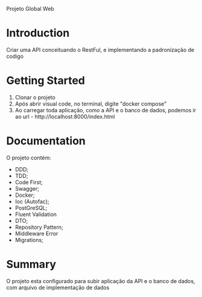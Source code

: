 Projeto Global Web

# Introduction 
Criar uma API conceituando o RestFul, e implementando a padronização de codigo


# Getting Started
1.	Clonar o projeto
2.	Após abrir visual code, no terminal, digite "docker compose"
3.	Ao carregar toda aplicação, como a API e o banco de dados, podemos ir ao url - http://localhost:8000/index.html

# Documentation
O projeto contém: 
 - DDD;
 - TDD;
 - Code First;
 - Swagger;
 - Docker;
 - Ioc (Autofac);
 - PostGreSQL;
 - Fluent Validation
 - DTO;
 - Repository Pattern;
 - Middleware Error
 - Migrations;

# Summary
O projeto esta configurado para subir aplicação da API e o banco de dados, com arquivo de implementação de dados 
